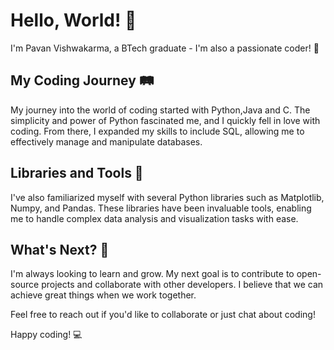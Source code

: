 # Hello, World! 👋

I'm Pavan Vishwakarma, a BTech graduate - I'm also a passionate coder! 🚀

## My Coding Journey 🛤️

My journey into the world of coding started with Python,Java and C. The simplicity and power of Python fascinated me, and I quickly fell in love with coding. From there, I expanded my skills to include SQL, allowing me to effectively manage and manipulate databases.

## Libraries and Tools 🧰

I've also familiarized myself with several Python libraries such as Matplotlib, Numpy, and Pandas. These libraries have been invaluable tools, enabling me to handle complex data analysis and visualization tasks with ease.

## What's Next? 🌟

I'm always looking to learn and grow. My next goal is to contribute to open-source projects and collaborate with other developers. I believe that we can achieve great things when we work together.

Feel free to reach out if you'd like to collaborate or just chat about coding!

Happy coding! 💻

